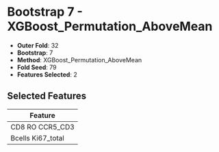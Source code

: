 # Bootstrap 7 - XGBoost_Permutation_AboveMean

- **Outer Fold**: 32
- **Bootstrap**: 7
- **Method**: XGBoost_Permutation_AboveMean
- **Fold Seed**: 79
- **Features Selected**: 2

## Selected Features

| Feature |
|---------|
| CD8 RO CCR5_CD3 |
| Bcells Ki67_total |
